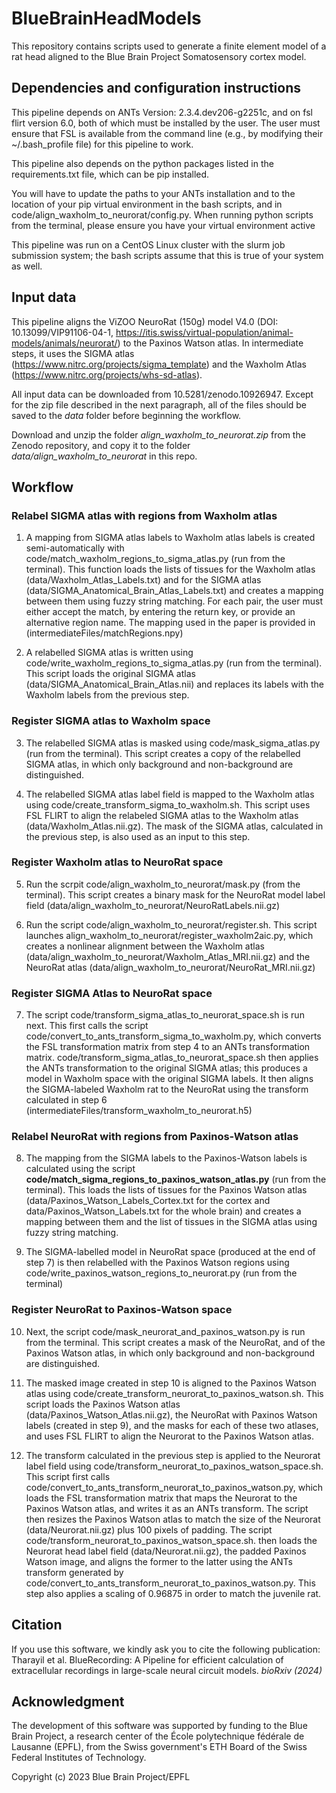 # BlueBrainHeadModels

This repository contains scripts used to generate a finite element model of a rat head aligned to the Blue Brain Project Somatosensory cortex model.

## Dependencies and configuration instructions

This pipeline depends on ANTs Version: 2.3.4.dev206-g2251c, and on fsl flirt version 6.0, both of which must be installed by the user. The user must ensure that FSL is available from the command line (e.g., by modifying their ~/.bash_profile file) for this pipeline to work. 

This pipeline also depends on the python packages listed in the requirements.txt file, which can be pip installed. 

You will have to update the paths to your ANTs installation and to the location of your pip virtual environment in the bash scripts, and in code/align_waxholm_to_neurorat/config.py. When running python scripts from the terminal, please ensure you have your virtual environment active

This pipeline was run on a CentOS Linux cluster with the slurm job submission system; the bash scripts assume that this is true of your system as well. 

## Input data

This pipeline aligns the  ViZOO NeuroRat (150g) model V4.0 (DOI: 10.13099/VIP91106-04-1, https://itis.swiss/virtual-population/animal-models/animals/neurorat/) to the Paxinos Watson atlas. In intermediate steps, it uses the SIGMA atlas (https://www.nitrc.org/projects/sigma_template) and the Waxholm Atlas (https://www.nitrc.org/projects/whs-sd-atlas). 

All input data can be downloaded from 10.5281/zenodo.10926947. Except for the zip file described in the next paragraph, all of the files should be saved to the *data* folder before beginning the workflow.

Download and unzip the folder *align_waxholm_to_neurorat.zip* from the Zenodo repository, and copy it to the folder *data/align_waxholm_to_neurorat* in this repo.

## Workflow

### Relabel SIGMA atlas with regions from Waxholm atlas

1. A mapping from SIGMA atlas labels to Waxholm atlas labels is created semi-automatically with code/match_waxholm_regions_to_sigma_atlas.py (run from the terminal). This function loads the lists of tissues for the Waxholm atlas (data/Waxholm_Atlas_Labels.txt) and for the SIGMA atlas (data/SIGMA_Anatomical_Brain_Atlas_Labels.txt) and creates a mapping between them using fuzzy string matching. For each pair, the user must either accept the match, by entering the return key, or provide an alternative region name. The mapping used in the paper is provided in (intermediateFiles/matchRegions.npy)

2. A relabelled SIGMA atlas is written using code/write_waxholm_regions_to_sigma_atlas.py (run from the terminal). This script loads the original SIGMA atlas (data/SIGMA_Anatomical_Brain_Atlas.nii) and replaces its labels with the Waxholm labels from the previous step.

### Register SIGMA atlas to Waxholm space

3. The relabelled SIGMA atlas is masked using code/mask_sigma_atlas.py (run from the terminal). This script creates a copy of the relabelled SIGMA atlas, in which only background and non-background are distinguished.

4. The relabelled SIGMA atlas label field is mapped to the Waxholm atlas using code/create_transform_sigma_to_waxholm.sh. This script uses FSL FLIRT to align the relabeled SIGMA atlas to the Waxholm atlas (data/Waxholm_Atlas.nii.gz). The mask of the SIGMA atlas, calculated in the previous step, is also used as an input to this step.

### Register Waxholm atlas to NeuroRat space

5. Run the scrpit code/align_waxholm_to_neurorat/mask.py (from the terminal). This script creates a binary mask for the NeuroRat model label field (data/align_waxholm_to_neurorat/NeuroRatLabels.nii.gz)

6. Run the script code/align_waxholm_to_neurorat/register.sh. This script launches align_waxholm_to_neurorat/register_waxholm2aic.py, which creates a nonlinear alignment between the Waxholm atlas (data/align_waxholm_to_neurorat/Waxholm_Atlas_MRI.nii.gz) and the NeuroRat atlas (data/align_waxholm_to_neurorat/NeuroRat_MRI.nii.gz)

### Register SIGMA Atlas to NeuroRat space

7. The script code/transform_sigma_atlas_to_neurorat_space.sh is run next. This first calls the script code/convert_to_ants_transform_sigma_to_waxholm.py, which converts the FSL transformation matrix from step 4 to an ANTs transformation matrix. code/transform_sigma_atlas_to_neurorat_space.sh then applies the ANTs transformation to the original SIGMA atlas; this produces a model in Waxholm space with the original SIGMA labels. It then aligns the SIGMA-labeled Waxholm rat to the NeuroRat using the transform calculated in step 6 (intermediateFiles/transform_waxholm_to_neurorat.h5)

### Relabel NeuroRat with regions from Paxinos-Watson atlas

8. The mapping from the SIGMA labels to the Paxinos-Watson labels is calculated using the script **code/match_sigma_regions_to_paxinos_watson_atlas.py** (run from the terminal). This loads the lists of tissues for the Paxinos Watson atlas (data/Paxinos_Watson_Labels_Cortex.txt for the cortex and data/Paxinos_Watson_Labels.txt for the whole brain) and creates a mapping between them and the list of tissues in the SIGMA atlas using fuzzy string matching.

9. The SIGMA-labelled model in NeuroRat space (produced at the end of step 7) is then relabelled with the Paxinos Watson regions using code/write_paxinos_watson_regions_to_neurorat.py (run from the terminal)

### Register NeuroRat to Paxinos-Watson space

10. Next, the script code/mask_neurorat_and_paxinos_watson.py is run from the terminal. This script creates a mask of the NeuroRat, and of the Paxinos Watson atlas, in which only background and non-background are distinguished.

11. The masked image created in step 10 is aligned to the Paxinos Watson atlas using code/create_transform_neurorat_to_paxinos_watson.sh. This script loads the Paxinos Watson atlas (data/Paxinos_Watson_Atlas.nii.gz), the NeuroRat with Paxinos Watson labels (created in step 9), and the masks for each of these two atlases, and uses FSL FLIRT to align the Neurorat to the Paxinos Watson atlas.

12. The transform calculated in the previous step is applied to the Neurorat label field using code/transform_neurorat_to_paxinos_watson_space.sh. This script first calls code/convert_to_ants_transform_neurorat_to_paxinos_watson.py, which loads the FSL transformation matrix that maps the Neurorat to the Paxinos Watson atlas, and writes it as an ANTs transform. The script then resizes the Paxinos Watson atlas to match the size of the Neurorat (data/Neurorat.nii.gz) plus 100 pixels of padding. The script code/transform_neurorat_to_paxinos_watson_space.sh. then loads the Neurorat head label field (data/Neurorat.nii.gz),  the padded Paxinos Watson image, and aligns the former to the latter using the ANTs transform generated by code/convert_to_ants_transform_neurorat_to_paxinos_watson.py. This step also applies a scaling of 0.96875 in order to match the juvenile rat.

## Citation
If you use this software, we kindly ask you to cite the following publication: Tharayil et al. BlueRecording: A Pipeline for efficient calculation of extracellular recordings in large-scale neural circuit models. *bioRxiv (2024)*

## Acknowledgment
The development of this software was supported by funding to the Blue Brain Project, a research center of the École polytechnique fédérale de Lausanne (EPFL), from the Swiss government's ETH Board of the Swiss Federal Institutes of Technology.

Copyright (c) 2023 Blue Brain Project/EPFL

